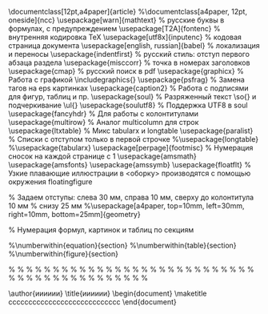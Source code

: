 \documentclass[12pt,a4paper]{article}
%\documentclass[a4paper, 12pt, oneside]{ncc}
\usepackage[warn]{mathtext}          % русские буквы в формулах, с предупреждением
\usepackage[T2A]{fontenc}            % внутренняя кодировка  TeX
\usepackage[utf8x]{inputenc}         % кодовая страница документа
\usepackage[english, russian]{babel} % локализация и переносы
\usepackage{indentfirst}   % русский стиль: отступ первого абзаца раздела
\usepackage{misccorr}      % точка в номерах заголовков
\usepackage{cmap}          % русский поиск в pdf
\usepackage{graphicx}      % Работа с графикой \includegraphics{}
\usepackage{psfrag}        % Замена тагов на eps картинкаx
\usepackage{caption2}      % Работа с подписями для фигур, таблиц и пр.
\usepackage{soul}          % Разряженный текст \so{} и подчеркивание \ul{}
\usepackage{soulutf8}      % Поддержка UTF8 в soul
\usepackage{fancyhdr}      % Для работы с колонтитулами
\usepackage{multirow}      % Аналог multicolumn для строк
\usepackage{ltxtable}      % Микс tabularx и longtable
\usepackage{paralist}      % Списки с отступом только в первой строчке
%\usepackage{longtable}
%\usepackage{tabularx}
\usepackage[perpage]{footmisc} % Нумерация сносок на каждой странице с 1
\usepackage{amsmath}
\usepackage{amsfonts}
\usepackage{amssymb}
\usepackage{floatflt}      % Узкие  плавающие  иллюстрации  в  <оборку>  производятся  с  помощью  окружения floatingfigure 

% Задаем отступы: слева 30 мм, справа 10 мм, сверху до колонтитула 10 мм
% снизу 25 мм
%\usepackage[a4paper, top=10mm, left=30mm, right=10mm, bottom=25mm]{geometry}

% Нумерация формул, картинок и таблиц по секциям

%\numberwithin{equation}{section}
%\numberwithin{table}{section}
%\numberwithin{figure}{section}

% % % % % % % % % % % % % % % % % % % % % % % % % % % % % % % % % % % % % % % % % % % %

\author{ииииии}
\title{ииииии}
\begin{document}
        \maketitle
сссссссссссссссссссссссссссс
\end{document}


